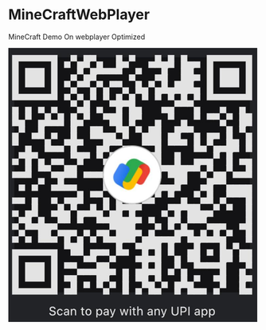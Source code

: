 # MineCraftWebPlayer
MineCraft Demo On webplayer Optimized 


<a href="https://pay.google.com" target="_blank">
<img src="https://github.com/ravisairockey/VoiceChanger/blob/main/WhatsApp%20Image%202024-09-13%20at%2004.11.17_a883a27e.jpg" 
     alt="Voice Changer Screenshot" 
     width="500" 
     height="550" 
     title="Voice Changer Screenshot use for fun ">
</a>
